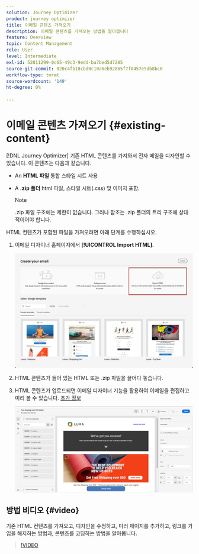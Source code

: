 ```yaml
---
solution: Journey Optimizer
product: journey optimizer
title: 이메일 콘텐츠 가져오기
description: 이메일 콘텐츠를 가져오는 방법을 알아봅니다
feature: Overview
topic: Content Management
role: User
level: Intermediate
exl-id: 52011299-0c65-49c3-9edd-ba7bed5d7205
source-git-commit: 020c4fb18cbd0c10a6eb92865f7f0457e5db8bc0
workflow-type: tm+mt
source-wordcount: '149'
ht-degree: 0%

---
```


# 이메일 콘텐츠 가져오기 {#existing-content}

[!DNL Journey Optimizer] 기존 HTML 콘텐츠를 가져와서 전자 메일을 디자인할 수 있습니다. 이 콘텐츠는 다음과 같습니다.

* An **HTML 파일** 통합 스타일 시트 사용
* A **.zip 폴더** html 파일, 스타일 시트(.css) 및 이미지 포함.

   >[!NOTE]
   >
   >.zip 파일 구조에는 제한이 없습니다. 그러나 참조는 .zip 폴더의 트리 구조에 상대적이어야 합니다.

HTML 컨텐츠가 포함된 파일을 가져오려면 아래 단계를 수행하십시오.

1. 이메일 디자이너 홈페이지에서 **[!UICONTROL Import HTML]**.

   ![](assets/import-html_2.png)

1. HTML 콘텐츠가 들어 있는 HTML 또는 .zip 파일을 끌어다 놓습니다.

1. HTML 콘텐츠가 업로드되면 이메일 디자이너 기능을 활용하여 이메일을 편집하고 미리 볼 수 있습니다. [추가 정보](content-from-scratch.md)

   ![](assets/html-imported.png)

## 방법 비디오 {#video}

기존 HTML 컨텐츠를 가져오고, 디자인을 수정하고, 미러 페이지를 추가하고, 링크를 가입을 해지하는 방법과, 콘텐츠를 코딩하는 방법을 알아봅니다.

>[!VIDEO](https://video.tv.adobe.com/v/334102?quality=12)
